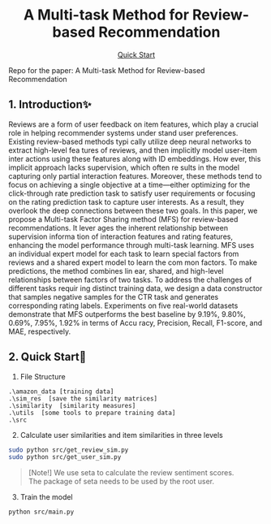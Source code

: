 <h1 align="center">
A Multi-task Method for Review-based Recommendation
</h1>

<p align="center">
  <a href="#2-quick-start🚀">Quick Start</a>
</p>

Repo for the paper: A Multi-task Method for Review-based Recommendation

## 1. Introduction✨

 Reviews are a form of user feedback on item features, which
 play a crucial role in helping recommender systems under
stand user preferences. Existing review-based methods typi
cally utilize deep neural networks to extract high-level fea
tures of reviews, and then implicitly model user-item inter
actions using these features along with ID embeddings. How
ever, this implicit approach lacks supervision, which often re
sults in the model capturing only partial interaction features.
 Moreover, these methods tend to focus on achieving a single
 objective at a time—either optimizing for the click-through
 rate prediction task to satisfy user requirements or focusing
 on the rating prediction task to capture user interests. As a
 result, they overlook the deep connections between these two
 goals. In this paper, we propose a Multi-task Factor Sharing
 method (MFS) for review-based recommendations. It lever
ages the inherent relationship between supervision informa
tion of interaction features and rating features, enhancing the
 model performance through multi-task learning. MFS uses an
 individual expert model for each task to learn special factors
 from reviews and a shared expert model to learn the com
mon factors. To make predictions, the method combines lin
ear, shared, and high-level relationships between factors of
 two tasks. To address the challenges of different tasks requir
ing distinct training data, we design a data constructor that
 samples negative samples for the CTR task and generates
 corresponding rating labels. Experiments on five real-world
 datasets demonstrate that MFS outperforms the best baseline
 by 9.19%, 9.80%, 0.69%, 7.95%, 1.92% in terms of Accu
racy, Precision, Recall, F1-score, and MAE, respectively.

## 2. Quick Start🚀

1. File Structure

```
.\amazon_data [training data]  
.\sim_res  [save the similarity matrices]  
.\similarity  [similarity measures]  
.\utils  [some tools to prepare training data]  
.\src  
```

2. Calculate user similarities and item similarities in three levels

```sh
sudo python src/get_review_sim.py  
sudo python src/get_user_sim.py
```

> [Note!] We use seta to calculate the review sentiment scores.  
> The package of seta needs to be used by the root user. 

3. Train the model

```sh
python src/main.py
```
